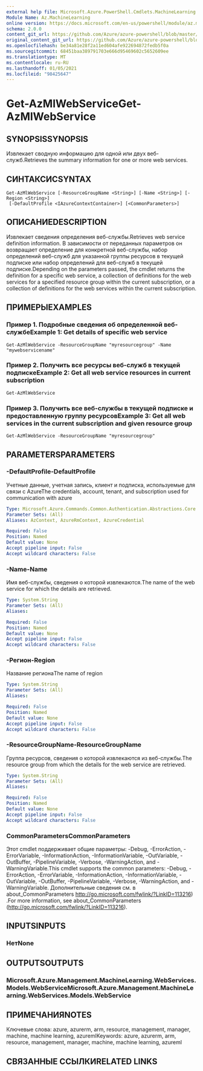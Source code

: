 ```yaml
---
external help file: Microsoft.Azure.PowerShell.Cmdlets.MachineLearning.dll-Help.xml
Module Name: Az.MachineLearning
online version: https://docs.microsoft.com/en-us/powershell/module/az.machinelearning/get-azmlwebservice
schema: 2.0.0
content_git_url: https://github.com/Azure/azure-powershell/blob/master/src/MachineLearning/MachineLearning/help/Get-AzMlWebService.md
original_content_git_url: https://github.com/Azure/azure-powershell/blob/master/src/MachineLearning/MachineLearning/help/Get-AzMlWebService.md
ms.openlocfilehash: be34a81e28f2a11ed604afe922694872fedb5f0a
ms.sourcegitcommit: 68451baa389791703e666d95469602c5652609ee
ms.translationtype: MT
ms.contentlocale: ru-RU
ms.lasthandoff: 01/05/2021
ms.locfileid: "98425647"
---
```

# <span data-ttu-id="5f8de-101">Get-AzMlWebService</span><span class="sxs-lookup"><span data-stu-id="5f8de-101">Get-AzMlWebService</span></span>

## <span data-ttu-id="5f8de-102">SYNOPSIS</span><span class="sxs-lookup"><span data-stu-id="5f8de-102">SYNOPSIS</span></span>
<span data-ttu-id="5f8de-103">Извлекает сводную информацию для одной или двух веб-служб.</span><span class="sxs-lookup"><span data-stu-id="5f8de-103">Retrieves the summary information for one or more web services.</span></span>

## <span data-ttu-id="5f8de-104">СИНТАКСИС</span><span class="sxs-lookup"><span data-stu-id="5f8de-104">SYNTAX</span></span>

```
Get-AzMlWebService [-ResourceGroupName <String>] [-Name <String>] [-Region <String>]
 [-DefaultProfile <IAzureContextContainer>] [<CommonParameters>]
```

## <span data-ttu-id="5f8de-105">ОПИСАНИЕ</span><span class="sxs-lookup"><span data-stu-id="5f8de-105">DESCRIPTION</span></span>
<span data-ttu-id="5f8de-106">Извлекает сведения определения веб-службы.</span><span class="sxs-lookup"><span data-stu-id="5f8de-106">Retrieves web service definition information.</span></span>
<span data-ttu-id="5f8de-107">В зависимости от переданных параметров он возвращает определение для конкретной веб-службы, набор определений веб-служб для указанной группы ресурсов в текущей подписке или набор определений для веб-служб в текущей подписке.</span><span class="sxs-lookup"><span data-stu-id="5f8de-107">Depending on the parameters passed, the cmdlet returns the definition for a specific web service, a collection of definitions for the web services for a specified resource group within the current subscription, or a collection of definitions for the web services within the current subscription.</span></span>

## <span data-ttu-id="5f8de-108">ПРИМЕРЫ</span><span class="sxs-lookup"><span data-stu-id="5f8de-108">EXAMPLES</span></span>

### <span data-ttu-id="5f8de-109">Пример 1. Подробные сведения об определенной веб-службе</span><span class="sxs-lookup"><span data-stu-id="5f8de-109">Example 1: Get details of specific web service</span></span>
```
Get-AzMlWebService -ResourceGroupName "myresourcegroup" -Name "mywebservicename"
```

### <span data-ttu-id="5f8de-110">Пример 2. Получить все ресурсы веб-служб в текущей подписке</span><span class="sxs-lookup"><span data-stu-id="5f8de-110">Example 2: Get all web service resources in current subscription</span></span>
```
Get-AzMlWebService
```

### <span data-ttu-id="5f8de-111">Пример 3. Получить все веб-службы в текущей подписке и предоставленную группу ресурсов</span><span class="sxs-lookup"><span data-stu-id="5f8de-111">Example 3: Get all web services in the current subscription and given resource group</span></span>
```
Get-AzMlWebService -ResourceGroupName "myresourcegroup"
```

## <span data-ttu-id="5f8de-112">PARAMETERS</span><span class="sxs-lookup"><span data-stu-id="5f8de-112">PARAMETERS</span></span>

### <span data-ttu-id="5f8de-113">-DefaultProfile</span><span class="sxs-lookup"><span data-stu-id="5f8de-113">-DefaultProfile</span></span>
<span data-ttu-id="5f8de-114">Учетные данные, учетная запись, клиент и подписка, используемые для связи с Azure</span><span class="sxs-lookup"><span data-stu-id="5f8de-114">The credentials, account, tenant, and subscription used for communication with azure</span></span>

```yaml
Type: Microsoft.Azure.Commands.Common.Authentication.Abstractions.Core.IAzureContextContainer
Parameter Sets: (All)
Aliases: AzContext, AzureRmContext, AzureCredential

Required: False
Position: Named
Default value: None
Accept pipeline input: False
Accept wildcard characters: False
```

### <span data-ttu-id="5f8de-115">-Name</span><span class="sxs-lookup"><span data-stu-id="5f8de-115">-Name</span></span>
<span data-ttu-id="5f8de-116">Имя веб-службы, сведения о которой извлекаются.</span><span class="sxs-lookup"><span data-stu-id="5f8de-116">The name of the web service for which the details are retrieved.</span></span>

```yaml
Type: System.String
Parameter Sets: (All)
Aliases:

Required: False
Position: Named
Default value: None
Accept pipeline input: False
Accept wildcard characters: False
```

### <span data-ttu-id="5f8de-117">-Регион</span><span class="sxs-lookup"><span data-stu-id="5f8de-117">-Region</span></span>
<span data-ttu-id="5f8de-118">Название региона</span><span class="sxs-lookup"><span data-stu-id="5f8de-118">The name of region</span></span>

```yaml
Type: System.String
Parameter Sets: (All)
Aliases:

Required: False
Position: Named
Default value: None
Accept pipeline input: False
Accept wildcard characters: False
```

### <span data-ttu-id="5f8de-119">-ResourceGroupName</span><span class="sxs-lookup"><span data-stu-id="5f8de-119">-ResourceGroupName</span></span>
<span data-ttu-id="5f8de-120">Группа ресурсов, сведения о которой извлекаются из веб-службы.</span><span class="sxs-lookup"><span data-stu-id="5f8de-120">The resource group from which the details for the web service are retrieved.</span></span>

```yaml
Type: System.String
Parameter Sets: (All)
Aliases:

Required: False
Position: Named
Default value: None
Accept pipeline input: False
Accept wildcard characters: False
```

### <span data-ttu-id="5f8de-121">CommonParameters</span><span class="sxs-lookup"><span data-stu-id="5f8de-121">CommonParameters</span></span>
<span data-ttu-id="5f8de-122">Этот cmdlet поддерживает общие параметры: -Debug, -ErrorAction, -ErrorVariable, -InformationAction, -InformationVariable, -OutVariable, -OutBuffer, -PipelineVariable, -Verbose, -WarningAction, and -WarningVariable.</span><span class="sxs-lookup"><span data-stu-id="5f8de-122">This cmdlet supports the common parameters: -Debug, -ErrorAction, -ErrorVariable, -InformationAction, -InformationVariable, -OutVariable, -OutBuffer, -PipelineVariable, -Verbose, -WarningAction, and -WarningVariable.</span></span> <span data-ttu-id="5f8de-123">Дополнительные сведения см. в about_CommonParameters http://go.microsoft.com/fwlink/?LinkID=113216) .</span><span class="sxs-lookup"><span data-stu-id="5f8de-123">For more information, see about_CommonParameters (http://go.microsoft.com/fwlink/?LinkID=113216).</span></span>

## <span data-ttu-id="5f8de-124">INPUTS</span><span class="sxs-lookup"><span data-stu-id="5f8de-124">INPUTS</span></span>

### <span data-ttu-id="5f8de-125">Нет</span><span class="sxs-lookup"><span data-stu-id="5f8de-125">None</span></span>

## <span data-ttu-id="5f8de-126">OUTPUTS</span><span class="sxs-lookup"><span data-stu-id="5f8de-126">OUTPUTS</span></span>

### <span data-ttu-id="5f8de-127">Microsoft.Azure.Management.MachineLearning.WebServices.Models.WebService</span><span class="sxs-lookup"><span data-stu-id="5f8de-127">Microsoft.Azure.Management.MachineLearning.WebServices.Models.WebService</span></span>

## <span data-ttu-id="5f8de-128">ПРИМЕЧАНИЯ</span><span class="sxs-lookup"><span data-stu-id="5f8de-128">NOTES</span></span>
<span data-ttu-id="5f8de-129">Ключевые слова: azure, azurerm, arm, resource, management, manager, machine, machine learning, azureml</span><span class="sxs-lookup"><span data-stu-id="5f8de-129">Keywords: azure, azurerm, arm, resource, management, manager, machine, machine learning, azureml</span></span>

## <span data-ttu-id="5f8de-130">СВЯЗАННЫЕ ССЫЛКИ</span><span class="sxs-lookup"><span data-stu-id="5f8de-130">RELATED LINKS</span></span>
